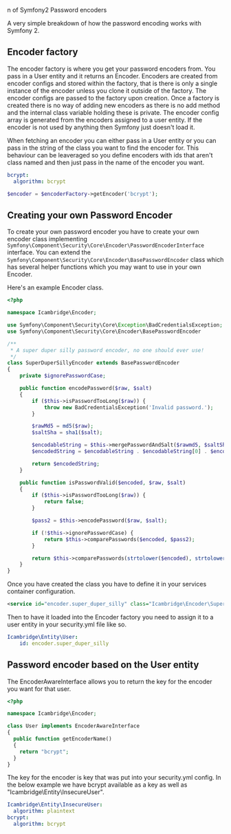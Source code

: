 n of Symfony2 Password encoders

A very simple breakdown of how the password encoding works with Symfony 2.

## Encoder factory

The encoder factory is where you get your password encoders from. You pass in a User entity and it returns an Encoder. Encoders are created from encoder configs and stored within the factory, that is there is only a single instance of the encoder unless you clone it outside of the factory. The encoder configs are passed to the factory upon creation. Once a factory is created there is no way of adding new encoders as there is no add method and the internal class variable holding these is private. The encoder config array is generated from the encoders assigned to a user entity. If the encoder is not used by anything then Symfony just doesn't load it.

When fetching an encoder you can either pass in a User entity or you can pass in the string of the class you want to find the encoder for. This behaviour can be leaveraged so you define encoders with ids that aren't class named and then just pass in the name of the encoder you want.

```yml
bcrypt:
  algorithm: bcrypt
```

```php
$encoder = $encoderFactory->getEncoder('bcrypt');
```

## Creating your own Password Encoder

To create your own password encoder you have to create your own encoder class implementing `Symfony\Component\Security\Core\Encoder\PasswordEncoderInterface` interface. You can extend the `Symfony\Component\Security\Core\Encoder\BasePasswordEncoder` class which has several helper functions which you may want to use in your own Encoder.

Here's an example Encoder class.

```php
<?php

namespace Icambridge\Encoder;

use Symfony\Component\Security\Core\Exception\BadCredentialsException;
use Symfony\Component\Security\Core\Encoder\BasePasswordEncoder

/**
 * A super duper silly password encoder, no one should ever use!
 */
class SuperDuperSillyEncoder extends BasePasswordEncoder
{  
    private $ignorePasswordCase;

    public function encodePassword($raw, $salt)
    {
        if ($this->isPasswordTooLong($raw)) {
            throw new BadCredentialsException('Invalid password.');
        }

        $rawMd5 = md5($raw);
        $saltSha = sha1($salt);

        $encodableString = $this->mergePasswordAndSalt($rawmd5, $saltSha);
        $encodedString = $encodableString . $encodableString[0] . $encodableString[1];

        return $encodedString;
    }

    public function isPasswordValid($encoded, $raw, $salt)
    {
        if ($this->isPasswordTooLong($raw)) {
            return false;
        }

        $pass2 = $this->encodePassword($raw, $salt);

        if (!$this->ignorePasswordCase) {
            return $this->comparePasswords($encoded, $pass2);
        }

        return $this->comparePasswords(strtolower($encoded), strtolower($pass2));
    }
}
```

Once you have created the class you have to define it in your services container configuration.

```xml
<service id="encoder.super_duper_silly" class="Icambridge\Encoder\SuperDuperSillyEncoder" />
```

Then to have it loaded into the Encoder factory you need to assign it to a user entity in your security.yml file like so.

```yml
Icambridge\Entity\User:
    id: encoder.super_duper_silly
```

## Password encoder based on the User entity

The EncoderAwareInterface allows you to return the key for the encoder you want for that user.

```php
<?php

namespace Icambridge\Encoder;

class User implements EncoderAwareInterface
{
  public function getEncoderName()
  {
    return "bcrypt";
  }
}
```

The key for the encoder is key that was put into your security.yml config. In the below example we have bcrypt available as a key as well as "Icambridge\Entity\InsecureUser".

```yml
Icambridge\Entity\InsecureUser:
  algorithm: plaintext
bcrypt:
  algorithm: bcrypt
```
